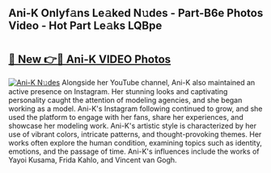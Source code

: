 ## Ani-K Onlyf𝚊ns Le𝚊ked N𝚞des - Part-B6e Photos Video - Hot Part Le𝚊ks LQBpe

# <h2><a href="http://ab27876.deff.icu/?id=Ani-K">🔗 New 👉🔴 Ani-K VIDEO Photos</a></h2>

[![Ani-K N𝚞des](https://i.imgur.com/rIISA9y.gif)](http://ab27876.deff.icu/?id=Ani-K)
Alongside her YouTube channel, Ani-K also maintained an active presence on Instagram. Her stunning looks and captivating personality caught the attention of modeling agencies, and she began working as a model. Ani-K's Instagram following continued to grow, and she used the platform to engage with her fans, share her experiences, and showcase her modeling work. Ani-K's artistic style is characterized by her use of vibrant colors, intricate patterns, and thought-provoking themes. Her works often explore the human condition, examining topics such as identity, emotions, and the passage of time. Ani-K's influences include the works of Yayoi Kusama, Frida Kahlo, and Vincent van Gogh.
